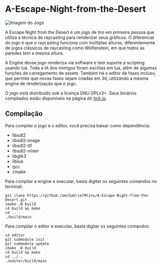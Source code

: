 # A-Escape-Night-from-the-Desert

![Imagem do Jogo](https://img.itch.zone/aW1nLzEyMzQwNjcyLnBuZw==/347x500/7ZYCKn.png)

A Escape Night from the Desert é um jogo de tiro em primeira pessoa que utiliza
a técnica de raycasting para renderizar seus gráficos. O diferencial do jogo é
que o raycasting funciona com múltiplas alturas, diferentemente de jogos
clássicos de raycasting como Wolfenstein, em que todos as paredes tem a mesma
altura.

A Engine desse jogo renderiza via software e tem suporte à scripting usando
lua. Toda a IA dos inimigos foram escritas em lua, além de algumas funções de
carregamento de assets. Também há o editor de fases incluso, que permite que
novas fases sejam criadas em 3d, utilizando a mesma engine de renderização que
o jogo.

O jogo está distribuido sob a licença GNU GPLv3+. Seus binários compilados
estão disponíveis na página do [itch.io](https://gabrielmtins.itch.io/a-escape-night-from-the-desert).

## Compilação 

Para compilar o jogo e o editor, você precisa baixar como dependência:
- libsdl2
- libsdl2-image
- libsdl2-ttf
- libsdl2-mixer
- libgtk3
- liblua
- gcc
- cmake

Para compilar a engine e executar, basta digitar os seguintes comandos
no terminal:

```
git clone https://github.com/GabrielMtins/A-Escape-Night-from-the-Desert.git
cmake -B build
cd build && make
cd ..
./build/main
```

Para compilar o editor e executar, basta digitar os seguintes comandos:
```
cd editor
git submodule init
git submodule update
cmake -B build
cd build && make
cd ../..
./editor/build/main
```
